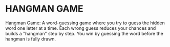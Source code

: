 # HANGMAN GAME
 Hangman Game: A word-guessing game where you try to guess the hidden word one letter at a time. Each wrong guess reduces your chances and builds a "hangman" step by step. You win by guessing the word before the hangman is fully drawn.
